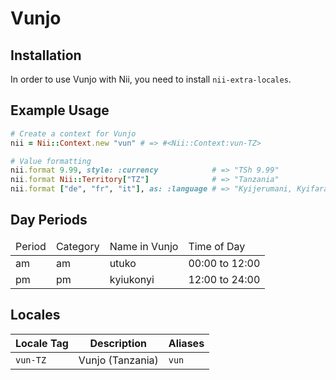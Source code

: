 <!-- This file has been generated. Source: src/docs/languages/_template.md.erb -->

# Vunjo

## Installation

In order to use Vunjo with Nii, you need to install `nii-extra-locales`.

## Example Usage

``` ruby
# Create a context for Vunjo
nii = Nii::Context.new "vun" # => #<Nii::Context:vun-TZ>

# Value formatting
nii.format 9.99, style: :currency            # => "TSh 9.99"
nii.format Nii::Territory["TZ"]              # => "Tanzania"
nii.format ["de", "fr", "it"], as: :language # => "Kyijerumani, Kyifaransa, Kyiitaliano"
```

## Day Periods


<table>
  <thead>
    <tr>
      <td>Period</td>
      <td>Category</td>
      <td>Name in Vunjo</td>
      <td>Time of Day</td>
    </tr>
  </thead>
  <tbody>
    <tr>
      <td>am</td>
      <td>am</td>
      <td>utuko</td>
      <td>00:00 to 12:00</td>
    </tr>
    <tr>
      <td>pm</td>
      <td>pm</td>
      <td>kyiukonyi</td>
      <td>12:00 to 24:00</td>
    </tr>
  </tbody>
</table>



## Locales

<table>
  <thead>
    <tr>
      <th>Locale Tag</th>
      <th>Description</th>
      <th>Aliases</th>
    </tr>
  </thead>
  <tbody>
    <tr>
      <td><code>vun-TZ</code></td>
      <td>Vunjo (Tanzania)</td>
      <td><code>vun</code></td>
    </tr>
  </tbody>
</table>

